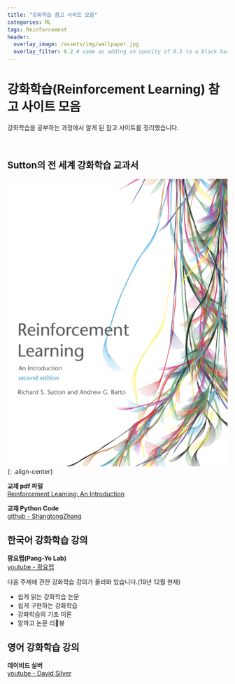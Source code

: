 ```yaml
---
title: "강화학습 참고 사이트 모음"
categories: ML
tags: Reinforcement
header:
  overlay_image: /assets/img/wallpaper.jpg
  overlay_filter: 0.2 # same as adding an opacity of 0.5 to a black background
---
```


# 강화학습(Reinforcement Learning) 참고 사이트 모음

강화학습을 공부하는 과정에서 알게 된 참고 사이트를 정리했습니다.

<br>

## Sutton의 전 세계 강화학습 교과서

![PNG](/assets/img/post_img/2019-12-26-rl_ref/img_01.png){: .align-center}

**교재 pdf 파일**  
[Reinforcement Learning: An Introduction](http://incompleteideas.net/book/RLbook2018.pdf)

**교재 Python Code**  
[github - ShangtongZhang](https://github.com/ShangtongZhang/reinforcement-learning-an-introduction)


## 한국어 강화학습 강의

**팡요랩(Pang-Yo Lab)**  
[youtube - 팡요랩](https://www.youtube.com/channel/UCwkGvF7xKz2E0Lv-fZ9wv2g/playlists)

다음 주제에 관한 강화학습 강의가 올라와 있습니다.(19년 12월 현재)

- 쉽게 읽는 강화학습 논문
- 쉽게 구현하는 강화학습
- 강화학습의 기초 이론
- 알파고 논문 리뷰

## 영어 강화학습 강의

**데이비드 실버**  
[youtube - David Silver](https://www.youtube.com/playlist?list=PLqYmG7hTraZDM-OYHWgPebj2MfCFzFObQ)
